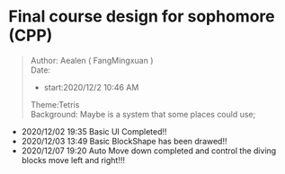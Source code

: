 # Final course design for sophomore (CPP)

>Author: Aealen ( FangMingxuan )<br>
>Date:
>- start:2020/12/2 10:46 AM
>
>Theme:Tetris
><br>Background: Maybe is a system that some places could use;

- 2020/12/02 19:35  Basic UI Completed!!
- 2020/12/03 13:49  Basic BlockShape has been drawed!!
- 2020/12/07 19:20  Auto Move down completed and control the diving blocks move left and right!!!